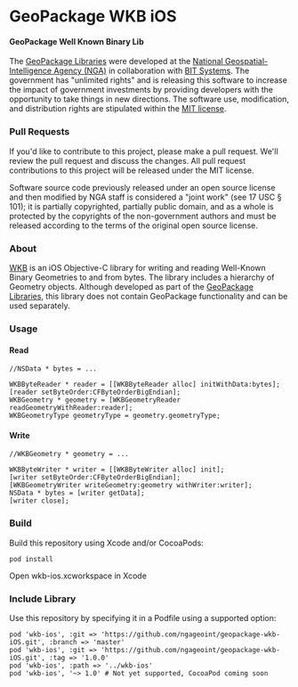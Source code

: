 # GeoPackage WKB iOS

#### GeoPackage Well Known Binary Lib ####

The [GeoPackage Libraries](http://ngageoint.github.io/GeoPackage/) were developed at the [National Geospatial-Intelligence Agency (NGA)](http://www.nga.mil/) in collaboration with [BIT Systems](http://www.bit-sys.com/). The government has "unlimited rights" and is releasing this software to increase the impact of government investments by providing developers with the opportunity to take things in new directions. The software use, modification, and distribution rights are stipulated within the [MIT license](http://choosealicense.com/licenses/mit/).

### Pull Requests ###
If you'd like to contribute to this project, please make a pull request. We'll review the pull request and discuss the changes. All pull request contributions to this project will be released under the MIT license.

Software source code previously released under an open source license and then modified by NGA staff is considered a "joint work" (see 17 USC § 101); it is partially copyrighted, partially public domain, and as a whole is protected by the copyrights of the non-government authors and must be released according to the terms of the original open source license.

### About ###

[WKB](http://ngageoint.github.io/geopackage-wkb-ios/) is an iOS Objective-C library for writing and reading Well-Known Binary Geometries to and from bytes. The library includes a hierarchy of Geometry objects. Although developed as part of the [GeoPackage Libraries](http://ngageoint.github.io/GeoPackage/), this library does not contain GeoPackage functionality and can be used separately.

### Usage ###

#### Read ####

    //NSData * bytes = ...    
    
    WKBByteReader * reader = [[WKBByteReader alloc] initWithData:bytes];
    [reader setByteOrder:CFByteOrderBigEndian];
    WKBGeometry * geometry = [WKBGeometryReader readGeometryWithReader:reader];
    WKBGeometryType geometryType = geometry.geometryType;

#### Write ####

    //WKBGeometry * geometry = ...
    
    WKBByteWriter * writer = [[WKBByteWriter alloc] init];
    [writer setByteOrder:CFByteOrderBigEndian];
    [WKBGeometryWriter writeGeometry:geometry withWriter:writer];
    NSData * bytes = [writer getData];
    [writer close];

### Build ###

Build this repository using Xcode and/or CocoaPods:

    pod install

Open wkb-ios.xcworkspace in Xcode

### Include Library ###

Use this repository by specifying it in a Podfile using a supported option:

    pod 'wkb-ios', :git => 'https://github.com/ngageoint/geopackage-wkb-iOS.git', :branch => 'master'
    pod 'wkb-ios', :git => 'https://github.com/ngageoint/geopackage-wkb-iOS.git', :tag => '1.0.0'
    pod 'wkb-ios', :path => '../wkb-ios'
    pod 'wkb-ios', '~> 1.0' # Not yet supported, CocoaPod coming soon

